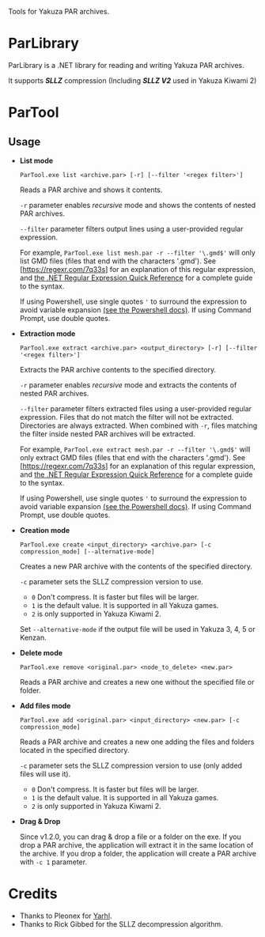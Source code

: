 Tools for Yakuza PAR archives.

# ParLibrary
ParLibrary is a .NET library for reading and writing Yakuza PAR archives.

It supports ***SLLZ*** compression (Including ***SLLZ V2*** used in Yakuza Kiwami 2)

# ParTool

## Usage
- **List mode**

  `ParTool.exe list <archive.par> [-r] [--filter '<regex filter>']`
  
  Reads a PAR archive and shows it contents.
  
  `-r` parameter enables *recursive* mode and shows the contents of nested PAR archives.

  `--filter` parameter filters output lines using a user-provided regular expression.

  For example, `ParTool.exe list mesh.par -r --filter '\.gmd$'` will only list GMD files (files that end with the characters '.gmd').
  See [https://regexr.com/7q33s] for an explanation of this regular expression, and [the .NET Regular Expression Quick Reference](https://learn.microsoft.com/en-us/dotnet/standard/base-types/regular-expression-language-quick-reference) for a complete guide to the syntax.
  
  If using Powershell, use single quotes `'` to surround the expression to avoid variable expansion [(see the Powershell docs)](https://learn.microsoft.com/en-us/powershell/module/microsoft.powershell.core/about/about_quoting_rules?view=powershell-7.4#single-quoted-strings).
  If using Command Prompt, use double quotes.

- **Extraction mode**

  `ParTool.exe extract <archive.par> <output_directory> [-r] [--filter '<regex filter>']`
  
  Extracts the PAR archive contents to the specified directory.
  
  `-r` parameter enables *recursive* mode and extracts the contents of nested PAR archives.

  `--filter` parameter filters extracted files using a user-provided regular expression.
  Files that do not match the filter will not be extracted.
  Directories are always extracted.
  When combined with `-r`, files matching the filter inside nested PAR archives will be extracted.

  For example, `ParTool.exe extract mesh.par -r --filter '\.gmd$'` will only extract GMD files (files that end with the characters '.gmd').
  See [https://regexr.com/7q33s] for an explanation of this regular expression, and [the .NET Regular Expression Quick Reference](https://learn.microsoft.com/en-us/dotnet/standard/base-types/regular-expression-language-quick-reference) for a complete guide to the syntax.

  If using Powershell, use single quotes `'` to surround the expression to avoid variable expansion [(see the Powershell docs)](https://learn.microsoft.com/en-us/powershell/module/microsoft.powershell.core/about/about_quoting_rules?view=powershell-7.4#single-quoted-strings).
  If using Command Prompt, use double quotes.

- **Creation mode**

  `ParTool.exe create <input_directory> <archive.par> [-c compression_mode] [--alternative-mode]`
  
  Creates a new PAR archive with the contents of the specified directory.
  
  `-c` parameter sets the SLLZ compression version to use. 
    - `0` Don't compress. It is faster but files will be larger.
    - `1` is the default value. It is supported in all Yakuza games.
    - `2` is only supported in Yakuza Kiwami 2.
    
  Set `--alternative-mode` if the output file will be used in Yakuza 3, 4, 5 or Kenzan.

- **Delete mode**

  `ParTool.exe remove <original.par> <node_to_delete> <new.par>`
  
  Reads a PAR archive and creates a new one without the specified file or folder.
  
- **Add files mode**

  `ParTool.exe add <original.par> <input_directory> <new.par> [-c compression_mode]`
  
  Reads a PAR archive and creates a new one adding the files and folders located in the specified directory.
 
  `-c` parameter sets the SLLZ compression version to use (only added files will use it). 
    - `0` Don't compress. It is faster but files will be larger.
    - `1` is the default value. It is supported in all Yakuza games.
    - `2` is only supported in Yakuza Kiwami 2.

- **Drag & Drop**
  
  Since v1.2.0, you can drag & drop a file or a folder on the exe. 
  If you drop a PAR archive, the application will extract it in the same location of the archive.
  If you drop a folder, the application will create a PAR archive with `-c 1` parameter.

# Credits
* Thanks to Pleonex for [Yarhl](https://scenegate.github.io/Yarhl/).
* Thanks to Rick Gibbed for the SLLZ decompression algorithm.

